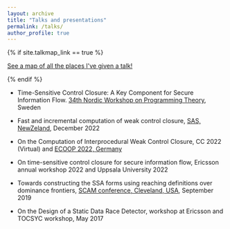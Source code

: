 ```yaml
---
layout: archive
title: "Talks and presentations"
permalink: /talks/
author_profile: true
---
```


{% if site.talkmap_link == true %}
<p style="text-decoration:underline;"><a href="/talkmap.html">See a map of all the places I've given a talk!</a></p>
{% endif %}

* Time-Sensitive Control Closure: A Key Component for Secure Information Flow. [34th Nordic Workshop on Programming Theory](https://conf.researchr.org/home/nwpt-2023), Sweden

* Fast and incremental computation of weak control closure, [SAS, NewZeland](https://conf.researchr.org/venue/sas-2022/splash-2022-venue-uoa), December 2022

* On the Computation of Interprocedural Weak Control Closure, CC 2022 (Virtual) and [ECOOP 2022, Germany](https://2022.ecoop.org/) 

* On time-sensitive control closure for secure information flow, Ericsson annual workshop 2022 and Uppsala University 2022

* Towards constructing the SSA forms using reaching definitions over dominance frontiers, [SCAM conference, Cleveland, USA](https://www.ieee-scam.org/2019/), September 2019

* On the Design of a Static Data Race Detector, workshop at Ericsson and TOCSYC workshop, May 2017

